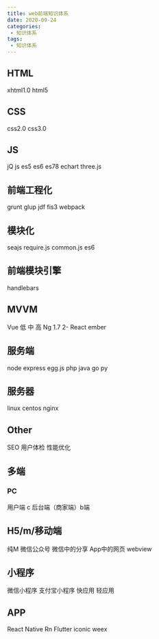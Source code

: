 ```yaml
---
title: web前端知识体系
date: 2020-09-24
categories:
 - 知识体系
tags:
 - 知识体系
---
```

## HTML
xhtml1.0
html5
## CSS
css2.0
css3.0
## JS
jQ
js
    es5
    es6
    es78
echart
three.js    
## 前端工程化
grunt
glup
jdf
fis3
webpack

## 模块化
seajs
require.js
common.js
es6

## 前端模块引擎
handlebars

## MVVM
Vue
低
中
高
Ng
1.7
2-
React
ember

## 服务端
node
express
egg.js
php
java
go
py

## 服务器
linux
centos
nginx

## Other
SEO
用户体检
性能优化

## 多端
### PC
用户端 c
后台端（商家端）b端
## H5/m/移动端
纯M
微信公众号
微信中的分享
App中的网页
    webview
## 小程序
微信小程序
支付宝小程序
快应用
轻应用
## APP
React Native Rn
Flutter
iconic
weex
